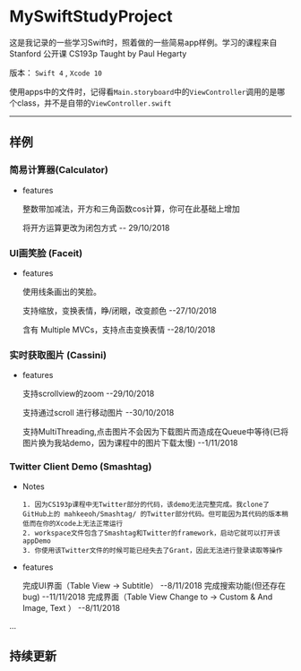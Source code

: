 # MySwiftStudyProject

这是我记录的一些学习Swift时，照着做的一些简易app样例。学习的课程来自 Stanford 公开课 CS193p Taught by Paul Hegarty

版本： ` Swift 4 ` , ` Xcode 10 `

使用apps中的文件时，记得看` Main.storyboard `中的` ViewController `调用的是哪个class，并不是自带的` ViewController.swift ` 

---

## 样例
### 简易计算器(Calculator)
+ features

	整数带加减法，开方和三角函数cos计算，你可在此基础上增加

	将开方运算更改为闭包方式  -- 29/10/2018

### UI画笑脸  (Faceit)
+ features

	使用线条画出的笑脸。

	支持缩放，变换表情，睁/闭眼，改变颜色  --27/10/2018

	含有 Multiple MVCs，支持点击变换表情  --28/10/2018

### 实时获取图片 (Cassini)
+ features

	支持scrollview的zoom --29/10/2018

	支持通过scroll 进行移动图片 --30/10/2018

	支持MultiThreading,点击图片不会因为下载图片而造成在Queue中等待(已将图片换为我站demo，因为课程中的图片下载太慢) --1/11/2018
	
### Twitter Client Demo (Smashtag)
+ Notes

      1. 因为CS193p课程中无Twitter部分的代码，该demo无法完整完成。我clone了GitHub上的 mahkeeoh/Smashtag/ 的Twitter部分代码。但可能因为其代码的版本稍低而在你的Xcode上无法正常运行
      2. workspace文件包含了Smashtag和Twitter的framework，启动它就可以打开该appDemo
      3. 你使用该Twitter文件的时候可能已经失去了Grant，因此无法进行登录读取等操作

+ features

	完成UI界面（Table View -> Subtitle） --8/11/2018
	完成搜索功能(但还存在bug) --11/11/2018
	完成界面（Table View Change to -> Custom & And Image, Text ） --8/11/2018
        
        
    
...

持续更新
---


